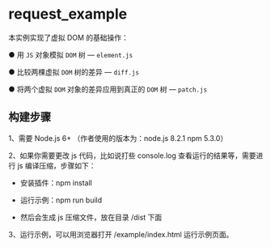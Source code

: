 # request_example
本实例实现了虚拟 DOM 的基础操作： 

 ● 用 `JS` 对象模拟 `DOM` 树 — `element.js`

 ● 比较两棵虚拟 `DOM` 树的差异 — `diff.js`

 ● 将两个虚拟 `DOM` 对象的差异应用到真正的 `DOM` 树 — `patch.js`

## 构建步骤

1、需要 Node.js 6+ （作者使用的版本为：node.js 8.2.1 npm 5.3.0）

2、如果你需要更改 js 代码，比如说打些 console.log 查看运行的结果等，需要进行 js 编译压缩，步骤如下：

- 安装插件：npm install

- 运行示例：npm run build

- 然后会生成 js 压缩文件，放在目录 /dist 下面

3、运行示例，可以用浏览器打开 /example/index.html 运行示例页面。